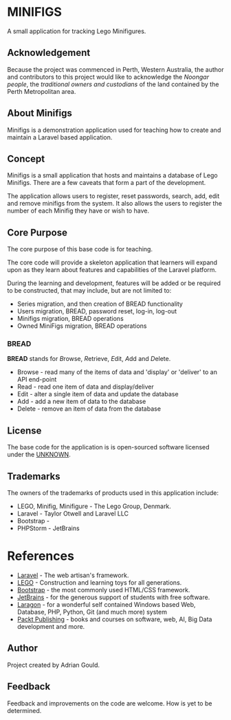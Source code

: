 # MINIFIGS

A small application for tracking Lego Minifigures.

## Acknowledgement 

Because the project was commenced in Perth, Western Australia, the author and contributors 
to this project would like to acknowledge the *Noongar  people*, the *traditional owners 
and custodians* of the land contained by the Perth Metropolitan area. 

## About Minifigs

Minifigs is a demonstration application used for teaching how to create and maintain a 
Laravel based application. 

## Concept

Minifigs is a small application that hosts and maintains a database of Lego Minifigs. 
There are a few caveats that form a part of the development.

The application allows users to register, reset passwords, search, add, edit and remove
 minifigs from the system. It also allows the users to register the number of each Minifig
 they have or  wish to have. 

## Core Purpose

The core purpose of this base code is for teaching. 

The core code will provide a skeleton application that learners will expand upon as they
 learn about features and capabilities of the Laravel platform.

During the learning and development, features will be added or be required to be constructed, 
that may include, but are not limited to:
 
* Series migration, and then creation of BREAD functionality
* Users migration, BREAD, password reset, log-in, log-out
* Minifigs migration, BREAD operations
* Owned MiniFigs migration, BREAD operations
 

### BREAD

**BREAD** stands for *B*rowse, *R*etrieve, *E*dit, *A*dd and *D*elete.
 
* Browse - read many of the items of data and 'display' or 'deliver' to an API end-point
* Read - read one item of data and display/deliver
* Edit - alter a single item of data and update the database
* Add - add a new item of data to the database
* Delete - remove an item of data from the database


## License

The base code for the application is is open-sourced software licensed under
 the [UNKNOWN](https://SOME.LOCATION).

## Trademarks

The owners of the trademarks of products used in this application include:

* LEGO, Minifig, Minifigure - The Lego Group, Denmark.
* Laravel - Taylor Otwell and Laravel LLC
* Bootstrap - 
* PHPStorm - JetBrains
 

# References

* [Laravel](https://laravel.com) - The web artisan's framework.
* [LEGO](https://lego.com) - Construction and learning toys for all generations.
* [Bootstrap](https://getbootstrap.com) - the most commonly used HTML/CSS framework.
* [JetBrains](https://jetbrains.com) - for the generous support of students with free
 software.
* [Laragon](https://laragon.org) - for a wonderful self contained Windows based Web, 
 Database, PHP, Python, Git (and much more) system
* [Packt Publishing](http://packtpub.com) - books and courses on software, web, AI, Big 
 Data development and more.

## Author

Project created by Adrian Gould.

## Feedback

Feedback and improvements on the code are welcome. How is yet to be determined.

